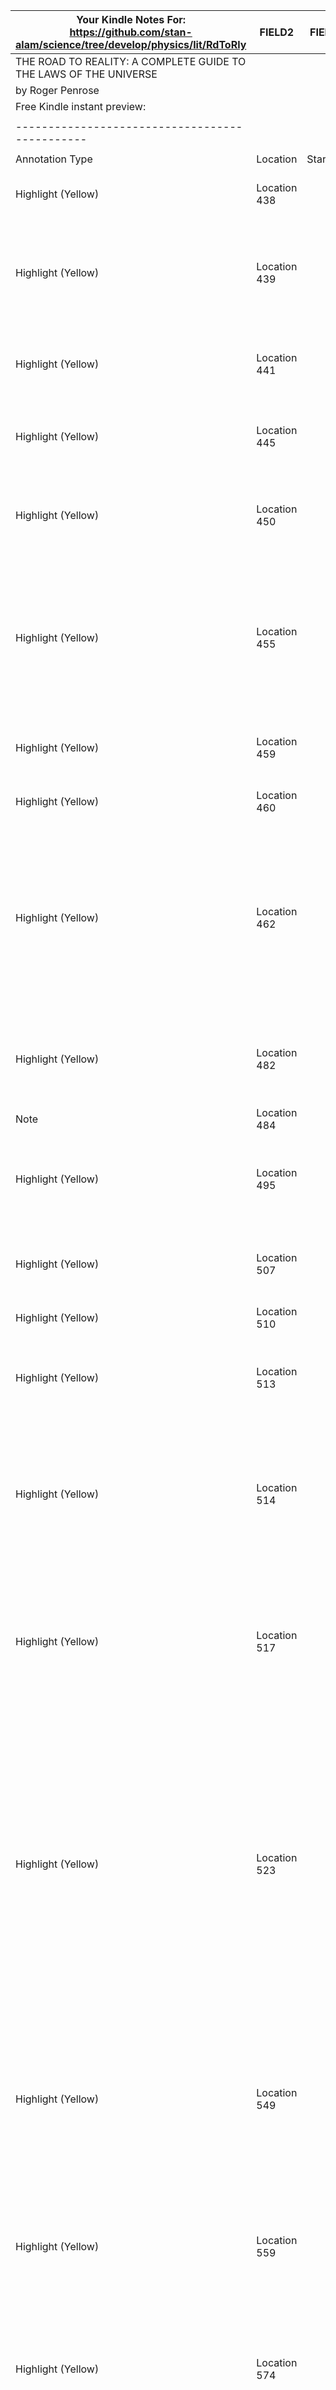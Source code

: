 |Your Kindle Notes For: https://github.com/stan-alam/science/tree/develop/physics/lit/RdToRly                                          |FIELD2      |FIELD3  |FIELD4                                                                                                                                                                                                                                                                                                                                                                                                                                                                                                                                                                                                                                                                                                                             |
|-----------------------------------------------------------------|------------|--------|-----------------------------------------------------------------------------------------------------------------------------------------------------------------------------------------------------------------------------------------------------------------------------------------------------------------------------------------------------------------------------------------------------------------------------------------------------------------------------------------------------------------------------------------------------------------------------------------------------------------------------------------------------------------------------------------------------------------------------------|
|THE ROAD TO REALITY: A COMPLETE GUIDE TO THE LAWS OF THE UNIVERSE|            |        |                                                                                                                                                                                                                                                                                                                                                                                                                                                                                                                                                                                                                                                                                                                                   |
|by Roger Penrose                                                 |            |        |                                                                                                                                                                                                                                                                                                                                                                                                                                                                                                                                                                                                                                                                                                                                   |
|Free Kindle instant preview:                                     |            |        |                                                                                                                                                                                                                                                                                                                                                                                                                                                                                                                                                                                                                                                                                                                                   |
|                                                                 |            |        |                                                                                                                                                                                                                                                                                                                                                                                                                                                                                                                                                                                                                                                                                                                                   |
|----------------------------------------------                   |            |        |                                                                                                                                                                                                                                                                                                                                                                                                                                                                                                                                                                                                                                                                                                                                   |
|                                                                 |            |        |                                                                                                                                                                                                                                                                                                                                                                                                                                                                                                                                                                                                                                                                                                                                   |
|Annotation Type                                                  |Location    |Starred?|Annotation                                                                                                                                                                                                                                                                                                                                                                                                                                                                                                                                                                                                                                                                                                                         |
|Highlight (Yellow)                                               |Location 438|        |This is the search for the underlying principles that govern the behaviour of our universe.                                                                                                                                                                                                                                                                                                                                                                                                                                                                                                                                                                                                                                        |
|Highlight (Yellow)                                               |Location 439|        |But this journey has proved to be a profoundly difficult one, and real understanding has, for the most part, come but slowly. This inherent difficulty has led us in many false directions; hence we should learn caution.                                                                                                                                                                                                                                                                                                                                                                                                                                                                                                         |
|Highlight (Yellow)                                               |Location 441|        |many scientists of today have voiced the opinion that we may be close to a basic understanding of all the underlying principles of physics.                                                                                                                                                                                                                                                                                                                                                                                                                                                                                                                                                                                        |
|Highlight (Yellow)                                               |Location 445|        |shied away from presenting mathematical formulae, despite dire warnings of the severe reduction in readership                                                                                                                                                                                                                                                                                                                                                                                                                                                                                                                                                                                                                      |
|Highlight (Yellow)                                               |Location 450|        |for them to comprehend the research going on at the cutting edge of physical theory if they cannot even master the manipulation of fractions? Well, I certainly see the difficulty.                                                                                                                                                                                                                                                                                                                                                                                                                                                                                                                                                |
|Highlight (Yellow)                                               |Location 455|        |of mathematical symbols, however simply presented, can see only the stern face of a parent or teacher who tried to force into them a non-comprehending parrot-like apparent competence—a duty, and a duty alone—and no hint of the magic or beauty of the subject might be allowed to come through.                                                                                                                                                                                                                                                                                                                                                                                                                                |
|Highlight (Yellow)                                               |Location 459|        |One of my mother’s closest friends, when she was a young girl, was among those who could not grasp fractions.                                                                                                                                                                                                                                                                                                                                                                                                                                                                                                                                                                                                                      |
|Highlight (Yellow)                                               |Location 460|        |she had retired from a successful career as a ballet dancer.                                                                                                                                                                                                                                                                                                                                                                                                                                                                                                                                                                                                                                                                       |
|Highlight (Yellow)                                               |Location 462|        |‘It’s all that cancelling’, she said to me, ‘I could just never get the hang of cancelling.’ She was an elegant and highly intelligent woman, and there is no doubt in my mind that the mental qualities that are required in comprehending the sophisticated choreography that is central to ballet are in no way inferior to those which must be brought to bear on a mathematical problem.                                                                                                                                                                                                                                                                                                                                      |
|Highlight (Yellow)                                               |Location 482|        |undergraduate, I guess my schoolteacher was making a brave attempt at telling us the definition of a fraction in terms of the ubiquitous mathematical notion of an equivalence class.                                                                                                                                                                                                                                                                                                                                                                                                                                                                                                                                              |
|Note                                                             |Location 484|        |see infinite series.                                                                                                                                                                                                                                                                                                                                                                                                                                                                                                                                                                                                                                                                                                               |
|Highlight (Yellow)                                               |Location 495|        |“equivalence class” notion, the fraction , for example, simply is the infinite collection of all pairs (3, 8), (–3, – 8), (6, 16), (– 6, – 16), (9, 24), (– 9, – 24), (12, 32),…,                                                                                                                                                                                                                                                                                                                                                                                                                                                                                                                                                  |
|Highlight (Yellow)                                               |Location 507|        |I shall try to avoid, as far as I can, the kind of mathematical pedantry that leads us to define a fraction in terms of an ‘infinite class of pairs’                                                                                                                                                                                                                                                                                                                                                                                                                                                                                                                                                                               |
|Highlight (Yellow)                                               |Location 510|        |when added to itself 8 times in all, gives 3.                                                                                                                                                                                                                                                                                                                                                                                                                                                                                                                                                                                                                                                                                      |
|Highlight (Yellow)                                               |Location 513|        |One way to see that fractions do make consistent sense is, indeed, to use the ‘definition’ in terms of infinite collections of pairs of integers (whole numbers),                                                                                                                                                                                                                                                                                                                                                                                                                                                                                                                                                                  |
|Highlight (Yellow)                                               |Location 514|        |But that does not mean that actually is such a collection. It is better to think of as being an entity with some kind of (Platonic) existence of its own, and that the infinite collection of pairs is merely one way of our coming to terms with the consistency of this type of entity.                                                                                                                                                                                                                                                                                                                                                                                                                                          |
|Highlight (Yellow)                                               |Location 517|        |With familiarity, we begin to believe that we can easily grasp a notion like as something that has its own kind of existence, and the idea of an ‘infinite collection of pairs’ is merely a pedantic device—a device that quickly recedes from our imaginations once we have grasped it. Much of mathematics is like that.                                                                                                                                                                                                                                                                                                                                                                                                         |
|Highlight (Yellow)                                               |Location 523|        |In particular, the above notion of an equivalence class is relevant not only to a great deal of important (but confusing) mathematics, but a great deal of important (and confusing) physics as well, such as Einstein’s general theory of relativity and the ‘gauge theory’ principles that describe the forces of Nature according to modern particle physics. In modern physics, one cannot avoid facing up to the subtleties of much sophisticated mathematics. It is for this reason that I have spent the first 16 chapters of this work directly on the description of mathematical ideas.                                                                                                                                  |
|Highlight (Yellow)                                               |Location 549|        |I hope that working through these exercises will provide a significant aid towards accumulating such skills. It is always the case, with mathematics, that a little direct experience of thinking over things on your own can provide a much deeper understanding than merely reading about them. (If you need the solutions, see the website www.roadsolutions.ox.ac.uk                                                                                                                                                                                                                                                                                                                                                           |
|Highlight (Yellow)                                               |Location 559|        |It may be said that this book is really about the relation between mathematics and physics, and how the interplay between the two strongly influences those drives that underlie our searches for a better theory of the universe.                                                                                                                                                                                                                                                                                                                                                                                                                                                                                                 |
|Highlight (Yellow)                                               |Location 574|        |This is called an ‘equivalence class’ because it actually is a class of entities (the entities, in this particular case, being pairs of whole numbers), each member of which is deemed to be equivalent, in a specified sense, to each of the other members.                                                                                                                                                                                                                                                                                                                                                                                                                                                                       |
|Highlight (Yellow)                                               |Location 652|        |The Euclidean ‘length’ of a 3-vector quantity a = (a1,a2,a3) may be written a, where , and the scalar product of a with b = (b1,b2,b3), written a • b = a1b1 + a2b2 + a3b3. This ‘dot’ notation for scalar products applies also in the general n-dimensional context, for the scalar (or inner) product α • ξ of an abstract covector α with a vector ξ.                                                                                                                                                                                                                                                                                                                                                                          |
|Highlight (Yellow)                                               |Location 661|        |(Instead, I shall tend to adopt a philosophical standpoint that the classical and quantum entities are really the ‘same’—and so it is fair to use the same symbols for each—except that in the classical case one is justified in ignoring quantities of the order of ħ, so that the classical commutation properties ab = ba can hold, whereas in quantum mechanics, ab might differ from ba by something of order ħ.)                                                                                                                                                                                                                                                                                                            |
|Highlight (Yellow)                                               |Location 708|        |the appearance                                                                                                                                                                                                                                                                                                                                                                                                                                                                                                                                                                                                                                                                                                                     |
|Highlight (Yellow)                                               |Location 755|        |If the heavens had shown such little concern for the Catastrophe, having a stature far greater even than that terrible Daemon, Am-tep reasoned, why should the forces controlling the Daemon itself show concern for what the little people on the island had been doing, with their foolish rituals and human sacrifice? He felt embarrassed by his own foolish thoughts at the time, that the Daemon might be concerned by the mere patterns on his pots. Yet Am-tep was still troubled by the question ‘why?’ What deep forces control the behaviour of the world, and why do they sometimes burst forth in violent and seemingly incomprehensible ways? He shared his questions with his grandson, but there were no answers. —|
|Highlight (Yellow)                                               |Location 780|        |Do not seek for reasons in the specific patterns of stars, or of other scattered arrangements of objects; look, instead, for a deeper universal order in the way that things behave.                                                                                                                                                                                                                                                                                                                                                                                                                                                                                                                                               |
|Highlight (Yellow)                                               |Location 794|        |After some time, Amphos was accepted into the brotherhood. The name of the sage was Pythagoras.                                                                                                                                                                                                                                                                                                                                                                                                                                                                                                                                                                                                                                    |
|Highlight (Yellow)                                               |Location 842|        |What they had to do first was to discover how to disentangle the true from the suppositional in mathematics. A procedure was required for telling whether a given mathematical assertion                                                                                                                                                                                                                                                                                                                                                                                                                                                                                                                                           |
|Highlight (Yellow)                                               |Location 843|        |is or is not to be trusted as true. Until that preliminary issue could be settled in a reasonable way, there would be little hope of seriously addressing those more                                                                                                                                                                                                                                                                                                                                                                                                                                                                                                                                                               |
|Highlight (Yellow)                                               |Location 845|        |This realization that the key to the understanding of Nature lay within an unassailable mathematics was perhaps the first major breakthrough in science.                                                                                                                                                                                                                                                                                                                                                                                                                                                                                                                                                                           |
|Highlight (Yellow)                                               |Location 848|        |great Greek philosophers Thales of Miletus (c.625–547 bc) and Pythagoras*1 of Samos (c.572–497 bc) began to introduce the notion of mathematical proof that the first firm foundation stone of mathematical understanding—and therefore of science itself—was laid.                                                                                                                                                                                                                                                                                                                                                                                                                                                                |
|Highlight (Yellow)                                               |Location 851|        |Thales may have been the first to introduce this notion of proof, but it seems to have been the Pythagoreans who first made important use of it to establish things that were not otherwise obvious.                                                                                                                                                                                                                                                                                                                                                                                                                                                                                                                               |
|Highlight (Yellow)                                               |Location 859|        |precise relationship between the arithmetic of numbers and the geometry of physical space (see Chapter 2).                                                                                                                                                                                                                                                                                                                                                                                                                                                                                                                                                                                                                         |
|Highlight (Yellow)                                               |Location 862|        |Nonetheless, some of these conclusions were leaked out, with unfortunate consequences for the ‘moles’—on at least one occasion, death by drowning!                                                                                                                                                                                                                                                                                                           <a>
  <img src="https://github.com/stan-alam/science/blob/develop/mathematics/lit/Morris_Kline/MathandPhysWrld/images/20220322_152016.jpg" width="50%" height="50%">
</a>                                                                                                                                                                                                                                                                      |
|Highlight (Yellow)                                               |Location 867|        |A proof, in mathematics, is an impeccable argument, using only the methods of pure logical reasoning, which enables one to infer the validity of a given mathematical assertion from the pre-established validity of other mathematical assertions, or from some particular primitive assertions—the axioms—whose validity is taken to be self-evident. Once such a mathematical assertion has been established in this way, it is referred to as a theorem.                                                                                                                                                                                                                                                                       |
|Highlight (Yellow)                                               |Location 874|        |The ancients knew of only one kind of geometry, namely that which we now refer to as Euclidean geometry, but now we know of many other types. Thus, in considering the geometrical theorems of ancient Greek times, it becomes important to specify that the notion of geometry being referred to is indeed Euclid’s geometry. (I shall be more explicit about these issues in §2.4, where an important example of non-Euclidean geometry will be given.)                                                                                                                                                                                                                                                                          |
